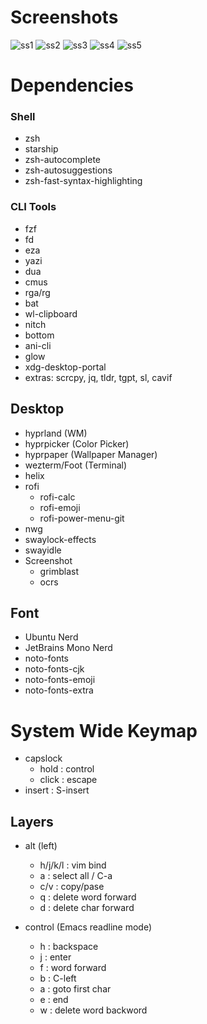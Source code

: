 # Screenshots

![ss1](https://github.com/darshanCommits/Linux-Scripts-Dots/assets/104432537/ba050245-5431-4641-b989-6848d943b934)
![ss2](https://github.com/darshanCommits/Linux-Scripts-Dots/assets/104432537/1a96a16d-3b3a-4f62-9714-40f8878a901f)
![ss3](https://github.com/darshanCommits/Linux-Scripts-Dots/assets/104432537/b403a3a7-f36d-4b58-b57d-92f750b110c9)
![ss4](https://github.com/darshanCommits/Linux-Scripts-Dots/assets/104432537/3b01adca-fb22-46f1-8980-9953cf7fbfed)
![ss5](https://github.com/darshanCommits/Linux-Scripts-Dots/assets/104432537/4dc82813-32a9-45b0-836c-9e8c60afc5fe)

# Dependencies
### Shell
  - zsh
  - starship
  - zsh-autocomplete
  - zsh-autosuggestions
  - zsh-fast-syntax-highlighting
### CLI Tools
  - fzf 
  - fd
  - eza
  - yazi
  - dua
  - cmus
  - rga/rg
  - bat
  - wl-clipboard
  - nitch
  - bottom
  - ani-cli
  - glow
  - xdg-desktop-portal
  - extras: scrcpy, jq, tldr, tgpt, sl, cavif

## Desktop
- hyprland (WM)
- hyprpicker (Color Picker)
- hyprpaper (Wallpaper Manager)
- wezterm/Foot (Terminal)
- helix
- rofi
  - rofi-calc
  - rofi-emoji
  - rofi-power-menu-git
- nwg
- swaylock-effects
- swayidle
- Screenshot
  - grimblast
  - ocrs

## Font
- Ubuntu Nerd
- JetBrains Mono Nerd
- noto-fonts
- noto-fonts-cjk
- noto-fonts-emoji
- noto-fonts-extra


# System Wide Keymap
- capslock 
  - hold : control
  - click : escape
- insert : S-insert

## Layers
- alt (left)
  - h/j/k/l : vim bind
  - a : select all / C-a
  - c/v : copy/pase
  - q : delete word forward
  - d : delete char forward

- control (Emacs readline mode)
  - h : backspace
  - j : enter 
  - f : word forward 
  - b : C-left 
  - a : goto first char 
  - e : end 
  - w : delete word backword
